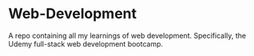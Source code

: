 # Web-Development
A repo containing all my learnings of web development. Specifically, the Udemy full-stack web development bootcamp.
